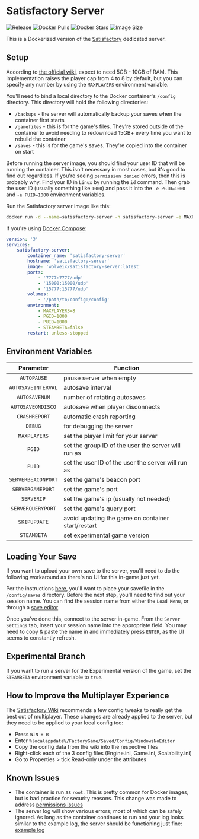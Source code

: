 # Satisfactory Server

![Release](https://img.shields.io/github/v/release/wolveix/satisfactory-server)
![Docker Pulls](https://img.shields.io/docker/pulls/wolveix/satisfactory-server)
![Docker Stars](https://img.shields.io/docker/stars/wolveix/satisfactory-server)
![Image Size](https://img.shields.io/docker/image-size/wolveix/satisfactory-server)

This is a Dockerized version of the [Satisfactory](https://store.steampowered.com/app/526870/Satisfactory/) dedicated server.

## Setup

According to [the official wiki](https://satisfactory.fandom.com/wiki/Dedicated_servers), expect to need 5GB - 10GB of RAM. This implementation raises the player cap from 4 to 8 by default, but you can specify any number by using the `MAXPLAYERS` environment variable.

You'll need to bind a local directory to the Docker container's `/config` directory. This directory will hold the following directories:

- `/backups` - the server will automatically backup your saves when the container first starts
- `/gamefiles` - this is for the game's files. They're stored outside of the container to avoid needing to redownload 15GB+ every time you want to rebuild the container
- `/saves` - this is for the game's saves. They're copied into the container on start

Before running the server image, you should find your user ID that will be running the container. This isn't necessary in most cases, but it's good to find out regardless. If you're seeing `permission denied` errors, then this is probably why. Find your ID in `Linux` by running the `id` command. Then grab the user ID (usually something like `1000`) and pass it into the `-e PGID=1000` and `-e PUID=1000` environment variables.

Run the Satisfactory server image like this:

```bash
docker run -d --name=satisfactory-server -h satisfactory-server -e MAXPLAYERS=8 -e PGID=1000 -e PUID=1000 -e STEAMBETA=false -v /path/to/config:/config -p 7777:7777/udp -p 15000:15000/udp -p 15777:15777/udp wolveix/satisfactory-server:latest
```

If you're using [Docker Compose](https://docs.docker.com/compose/):

```yaml
version: '3'
services:
    satisfactory-server:
        container_name: 'satisfactory-server'
        hostname: 'satisfactory-server'
        image: 'wolveix/satisfactory-server:latest'
        ports:
            - '7777:7777/udp'
            - '15000:15000/udp'
            - '15777:15777/udp'
        volumes:
            - '/path/to/config:/config'
        environment:
            - MAXPLAYERS=8
            - PGID=1000
            - PUID=1000
            - STEAMBETA=false
        restart: unless-stopped
```

## Environment Variables

| Parameter | Function |
| :----: | --- |
| `AUTOPAUSE` | pause server when empty |
| `AUTOSAVEINTERVAL` | autosave interval |
| `AUTOSAVENUM` | number of rotating autosaves |
| `AUTOSAVEONDISCO` | autosave when player disconnects |
| `CRASHREPORT` | automatic crash reporting |
| `DEBUG` | for debugging the server |
| `MAXPLAYERS` | set the player limit for your server |
| `PGID` | set the group ID of the user the server will run as |
| `PUID` | set the user ID of the user the server will run as |
| `SERVERBEACONPORT` | set the game's beacon port |
| `SERVERGAMEPORT` | set the game's port |
| `SERVERIP` | set the game's ip (usually not needed) |
| `SERVERQUERYPORT` | set the game's query port |
| `SKIPUPDATE` | avoid updating the game on container start/restart |
| `STEAMBETA` | set experimental game version |

## Loading Your Save

If you want to upload your own save to the server, you'll need to do the following workaround as there's no UI for this in-game just yet.

Per the instructions [here](https://satisfactory.fandom.com/wiki/Dedicated_servers#Loading_save_file), you'll want to place your savefile in the `/config/saves` directory. Before the next step, you'll need to find out your session name. You can find the session name from either the `Load Menu`, or through a [save editor](https://satisfactory-calculator.com/en/interactive-map)

Once you've done this, connect to the server in-game. From the `Server Settings` tab, insert your session name into the appropriate field. You may need to copy & paste the name in and immediately press `ENTER`, as the UI seems to constantly refresh.

## Experimental Branch

If you want to run a server for the Experimental version of the game, set the `STEAMBETA` environment variable to `true`.

## How to Improve the Multiplayer Experience

The [Satisfactory Wiki](https://satisfactory.fandom.com/wiki/Multiplayer#Engine.ini) recommends a few config tweaks to really get the best out of multiplayer. These changes are already applied to the server, but they need to be applied to your local config too:

- Press `WIN + R`
- Enter `%localappdata%/FactoryGame/Saved/Config/WindowsNoEditor`
- Copy the config data from the wiki into the respective files
- Right-click each of the 3 config files (Engine.ini, Game.ini, Scalability.ini)
- Go to Properties > tick Read-only under the attributes

## Known Issues

- The container is run as `root`. This is pretty common for Docker images, but is bad practice for security reasons. This change was made to address [permissions issues](https://github.com/wolveix/satisfactory-server/issues/44)
- The server log will show various errors; most of which can be safely ignored. As long as the container continues to run and your log looks similar to the example log, the server should be functioning just fine: [example log](https://github.com/wolveix/satisfactory-server/blob/main/server.log)
